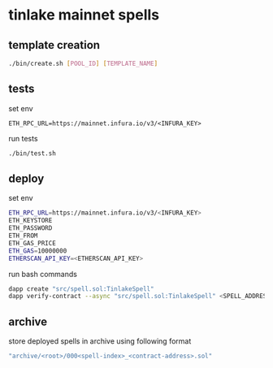 # tinlake mainnet spells

## template creation
```bash
./bin/create.sh [POOL_ID] [TEMPLATE_NAME]
```

## tests

set env
```
ETH_RPC_URL=https://mainnet.infura.io/v3/<INFURA_KEY>
```   

run tests
```bash 
./bin/test.sh      
```

## deploy

set env

```bash
ETH_RPC_URL=https://mainnet.infura.io/v3/<INFURA_KEY>
ETH_KEYSTORE
ETH_PASSWORD
ETH_FROM
ETH_GAS_PRICE
ETH_GAS=10000000
ETHERSCAN_API_KEY=<ETHERSCAN_API_KEY>
```

run bash commands

```bash 
dapp create "src/spell.sol:TinlakeSpell"  
dapp verify-contract --async "src/spell.sol:TinlakeSpell" <SPELL_ADDRESS>
```


## archive

store deployed spells in archive using following format

```bash 
"archive/<root>/000<spell-index>_<contract-address>.sol"  
```